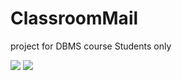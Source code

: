 # ClassroomMail
project for DBMS course Students only


<img src="https://raw.githubusercontent.com/madHEYsia/ClassroomMail/master/screenshot.JPG" >
<img src="https://raw.githubusercontent.com/madHEYsia/ClassroomMail/master/screenshot1.JPG" >
